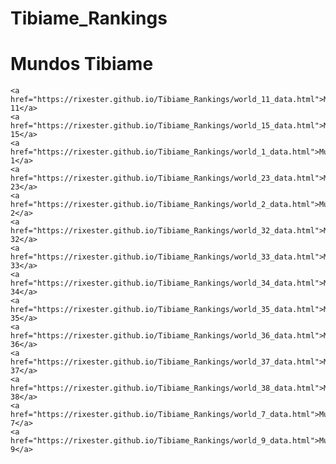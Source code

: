 # Tibiame_Rankings

<html>
<head>
    <title>Mundos Tibiame</title>
    <style>
        a {
            display: block; /* Faz com que cada link seja exibido em uma nova linha */
            margin: 5px 0; /* Adiciona um pouco de espaço entre os links */
            text-decoration: none; /* Remove o sublinhado do link */
            color: blue; /* Cor do texto do link */
            font-size: 18px; /* Tamanho da fonte */
        }
        a:hover {
            color: darkblue; /* Cor do texto do link quando o mouse está sobre ele */
        }
    </style>
</head>
<body>
    <h1>Mundos Tibiame</h1>

    <a href="https://rixester.github.io/Tibiame_Rankings/world_11_data.html">Mundo 11</a>
    <a href="https://rixester.github.io/Tibiame_Rankings/world_15_data.html">Mundo 15</a>
    <a href="https://rixester.github.io/Tibiame_Rankings/world_1_data.html">Mundo 1</a>
    <a href="https://rixester.github.io/Tibiame_Rankings/world_23_data.html">Mundo 23</a>
    <a href="https://rixester.github.io/Tibiame_Rankings/world_2_data.html">Mundo 2</a>
    <a href="https://rixester.github.io/Tibiame_Rankings/world_32_data.html">Mundo 32</a>
    <a href="https://rixester.github.io/Tibiame_Rankings/world_33_data.html">Mundo 33</a>
    <a href="https://rixester.github.io/Tibiame_Rankings/world_34_data.html">Mundo 34</a>
    <a href="https://rixester.github.io/Tibiame_Rankings/world_35_data.html">Mundo 35</a>
    <a href="https://rixester.github.io/Tibiame_Rankings/world_36_data.html">Mundo 36</a>
    <a href="https://rixester.github.io/Tibiame_Rankings/world_37_data.html">Mundo 37</a>
    <a href="https://rixester.github.io/Tibiame_Rankings/world_38_data.html">Mundo 38</a>
    <a href="https://rixester.github.io/Tibiame_Rankings/world_7_data.html">Mundo 7</a>
    <a href="https://rixester.github.io/Tibiame_Rankings/world_9_data.html">Mundo 9</a>
</body>
</html>


